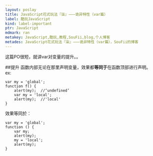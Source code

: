 ```yaml
---
layout: poslay
title: JavaScript花式玩法『柒』———诡异特性（var篇）
label: 酷玩JavaScript
kind: label-important
ptr: JavaScript
mdmark: ran
metakey: JavaScript,酷玩,教程,SouFii,blog,个人博客
metades: JavaScript花式玩法『柒』———诡异特性（var篇），SouFii的博客
---
```


这篇PO很短，就讲var对变量的提升。。

##提升
函数内部无论在那里声明变量，效果都**等同于**在函数顶部进行声明。  
ex:

	var my = 'global';
	function f() {
    	alert(my);  //‘undefined’
    	var my = 'local';
    	alert(my);  //'local'
	}

效果等同於：

	var my = 'global';
	function () {
    	var my;
    	alert(my);
    	my = 'local';
    	alert(my);
	}
